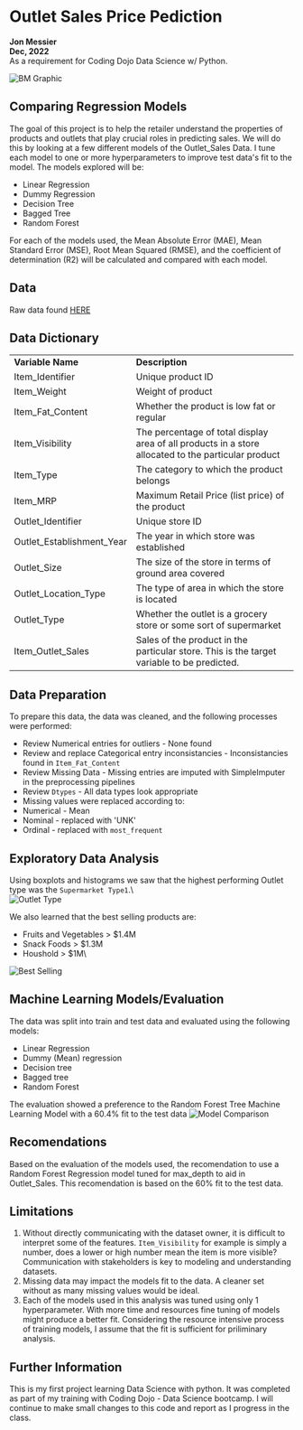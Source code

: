 # Outlet Sales Price Pediction
**Jon Messier**\
**Dec, 2022**\
As a requirement for Coding Dojo Data Science w/ Python.

![BM Graphic](https://www.analyticsvidhya.com/wp-content/uploads/2016/02/Comp-4.jpg)

## Comparing Regression Models
The goal of this project is to help the retailer understand the properties of products and outlets that play crucial roles in predicting sales.  We will do this by looking at a few different models of the Outlet_Sales Data.  I tune each model to one or more hyperparameters to improve test data's fit to the model.  The models explored will be:
 - Linear Regression
 - Dummy Regression
 - Decision Tree
 - Bagged Tree
 - Random Forest
 
For each of the models used, the Mean Absolute Error (MAE), Mean Standard Error (MSE), Root Mean Squared (RMSE), and the coefficient of determination (R2) will be calculated and compared with each model.


## Data
Raw data found [HERE](https://drive.google.com/uc?id=1syH81TVrbBsdymLT_jl2JIf6IjPXtSQw)

## Data Dictionary
<table><tbody><tr><td><strong>Variable Name</strong></td><td><strong>Description</strong></td></tr><tr><td>Item_Identifier</td><td>Unique product ID</td></tr><tr><td>Item_Weight</td><td>Weight of product</td></tr><tr><td>Item_Fat_Content</td><td>Whether the product is low fat or regular</td></tr><tr><td>Item_Visibility</td><td>The percentage of total display area of all products in a store allocated to the particular product</td></tr><tr><td>Item_Type</td><td>The category to which the product belongs</td></tr><tr><td>Item_MRP</td><td>Maximum Retail Price (list price) of the product</td></tr><tr><td>Outlet_Identifier</td><td>Unique store ID</td></tr><tr><td>Outlet_Establishment_Year</td><td>The year in which store was established</td></tr><tr><td>Outlet_Size</td><td>The size of the store in terms of ground area covered</td></tr><tr><td>Outlet_Location_Type</td><td>The type of area in which the store is located</td></tr><tr><td>Outlet_Type</td><td>Whether the outlet is a grocery store or some sort of supermarket</td></tr><tr><td>Item_Outlet_Sales</td><td>Sales of the product in the particular store. This is the target variable to be predicted.
<a href="https://github.com/ShauryaBhandari/Bigmart-Sales-Prediction#why-does-the-the-problem-need-to-be-solved" id="user-content-why-does-the-the-problem-need-to-be-solved" class="anchor" aria-hidden="true" target="_blank"></a></td></tr></tbody></table>


## Data Preparation
To prepare this data, the data was cleaned, and the following processes were performed:
- Review Numerical entries for outliers - None found
- Review and replace Categorical entry inconsistancies - Inconsistancies found in `Item_Fat_Content`
- Review Missing Data - Missing entries are imputed with SimpleImputer in the preprocessing pipelines
- Review `Dtypes` - All data types look appropriate
- Missing values were replaced according to:
 - Numerical - Mean
 - Nominal - replaced with 'UNK'
 - Ordinal - replaced with `most_frequent`

## Exploratory Data Analysis
Using boxplots and histograms we saw that the highest performing Outlet type was the `Supermarket Type1`.\  
![Outlet Type](https://drive.google.com/uc?id=16PauujXw0s-soOrVqFEGkK9k5_9dwgFy)

We also learned that the best selling products are:
- Fruits and Vegetables > $1.4M
- Snack Foods > $1.3M
- Houshold > $1M\

![Best Selling](https://drive.google.com/uc?id=16TIUSPQ2aMXsOS9kgLJeIDWt3fRbdvq-)


## Machine Learning Models/Evaluation
The data was split into train and test data and evaluated using the following models:
 - Linear Regression
 - Dummy (Mean) regression
 - Decision tree
 - Bagged tree
 - Random Forest

The evaluation showed a preference to the Random Forest Tree Machine Learning Model with a 60.4% fit to the test data
![Model Comparison](https://drive.google.com/uc?id=16cv5j2j08gb_ZS_bdUvmGxaIqAAOC8wB)


## Recomendations
Based on the evaluation of the models used, the recomendation to use a Random Forest Regression model tuned for max_depth to aid in Outlet_Sales.  This recomendation is based on the 60% fit to the test data.

## Limitations
1) Without directly communicating with the dataset owner, it is difficult to interpret some of the features.  `Item_Visibility` for example is simply a number, does a lower or high number mean the item is more visible?  Communication with stakeholders is key to modeling and understanding datasets. 
2) Missing data may impact the models fit to the data.  A cleaner set without as many missing values would be ideal.
3) Each of the models used in this analysis was tuned using only 1 hyperparameter.  With more time and resources fine tuning of models might produce a better fit. Considering the resource intensive process of training models, I assume that the fit is sufficient for priliminary analysis.  

## Further Information
This is my first project learning Data Science with python.  It was completed as part of my training with Coding Dojo - Data Science bootcamp.  I will continue to make small changes to this code and report as I progress in the class.
